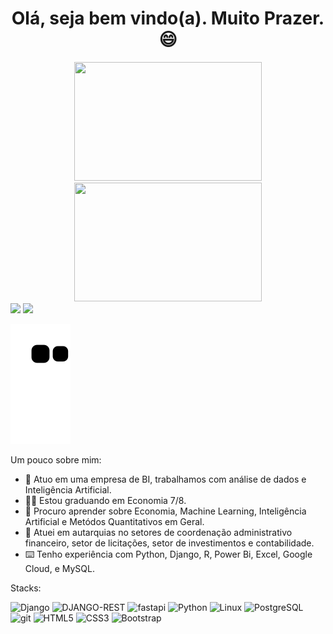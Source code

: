 <h1 align="center"> Olá, seja bem vindo(a). Muito Prazer. 😄 </h1>

<div align="center">
  <a href="https://github.com/Leonardo-Dias-Up">
  <img height="190em" width="300em" src="https://github-readme-stats.vercel.app/api?username=Leonardo-Dias-Up&show_icons=true&theme=dark&include_all_commits=true&count_private=true"/>
  <img height="190em" width="300em" src="https://github-readme-stats.vercel.app/api/top-langs/?username=Leonardo-Dias-Up&layout=compact&langs_count=7&theme=dark"/>
</div>
  
<div> 
  <a href="https://www.linkedin.com/in/leonardo-dias-economista" target="_blank"><img src="https://img.shields.io/badge/-LinkedIn-%230077B5?style=for-the-badge&logo=linkedin&logoColor=white" target="_blank"></a> 
  <a href = "mailto:leonardo.ecodias@gmail.com"><img src="https://img.shields.io/badge/-Gmail-%23333?style=for-the-badge&logo=gmail&logoColor=white" target="_blank"></a>

 
 ![Snake animation](https://github.com/Leonardo-Dias-Up/Leonardo-Dias-Up/blob/output/github-contribution-grid-snake.svg)
 
 Um pouco sobre mim:

- 🔭 Atuo em uma empresa de BI, trabalhamos com análise de dados e Inteligência Artificial.
- 🙋‍♂️ Estou graduando em Economia 7/8.
- 🌱 Procuro aprender sobre Economia, Machine Learning, Inteligência Artificial e Metódos Quantitativos em Geral.
- 🎲 Atuei em autarquias no setores de coordenação administrativo financeiro, setor de licitações, setor de investimentos e contabilidade.
- ⌨️ Tenho experiência com Python, Django, R, Power Bi, Excel, Google Cloud, e MySQL.
  
</div>

Stacks:

<p> 
  <img alt="Django" src="https://img.shields.io/badge/Django-092E20?style=for-the-badge&logo=django&logoColor=green"/>
  <img alt="DJANGO-REST" src="https://img.shields.io/badge/django%20rest-ff1709?style=for-the-badge&logo=django&logoColor=white"/> 
  <img alt="fastapi" src="https://img.shields.io/badge/fastapi-109989?style=for-the-badge&logo=FASTAPI&logoColor=white"/> 
  <img alt="Python" src="https://img.shields.io/badge/Python-FFD43B?style=for-the-badge&logo=python&logoColor=blue"/> 
  <img alt="Linux" src="https://img.shields.io/badge/Linux-FCC624?style=for-the-badge&logo=linux&logoColor=black"/>  
  <img alt="PostgreSQL" src="https://img.shields.io/badge/PostgreSQL-316192?style=for-the-badge&logo=postgresql&logoColor=white"/>
  <img alt="git" src="https://img.shields.io/badge/Git-F05032?style=for-the-badge&logo=git&logoColor=white"/> 
  <img alt="HTML5" src="https://img.shields.io/badge/HTML5-E34F26?style=for-the-badge&logo=html5&logoColor=white"/>
  <img alt="CSS3" src="https://img.shields.io/badge/CSS3-1572B6?style=for-the-badge&logo=css3&logoColor=white"/>  
  <img alt="Bootstrap" src="https://img.shields.io/badge/Bootstrap-563D7C?style=for-the-badge&logo=bootstrap&logoColor=white"/>  
</p> 
